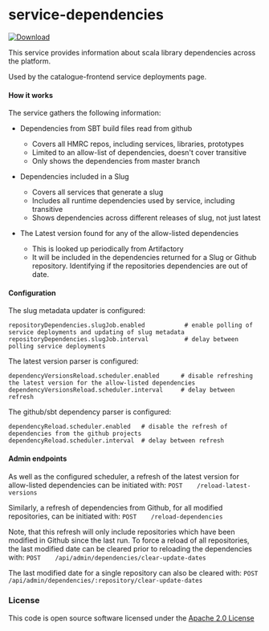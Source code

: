 # service-dependencies

[ ![Download](https://api.bintray.com/packages/hmrc/releases/service-dependencies/images/download.svg) ](https://bintray.com/hmrc/releases/service-dependencies/_latestVersion)

This service provides information about scala library dependencies across the platform.

Used by the catalogue-frontend service deployments page.

#### How it works
The service gathers the following information:

* Dependencies from SBT build files read from github
  * Covers all HMRC repos, including services, libraries, prototypes
  * Limited to an allow-list of dependencies, doesn't cover transitive
  * Only shows the dependencies from master branch

* Dependencies included in a Slug
  * Covers all services that generate a slug
  * Includes all runtime dependencies used by service, including transitive
  * Shows dependencies across different releases of slug, not just latest

* The Latest version found for any of the allow-listed dependencies
  * This is looked up periodically from Artifactory
  * It will be included in the dependencies returned for a Slug or Github repository. Identifying if the repositories dependencies are out of date.

#### Configuration

The slug metadata updater is configured:

````
repositoryDependencies.slugJob.enabled           # enable polling of service deployments and updating of slug metadata
repositoryDependencies.slugJob.interval          # delay between polling service deployments
````

The latest version parser is configured:
````
dependencyVersionsReload.scheduler.enabled      # disable refreshing the latest version for the allow-listed dependencies
dependencyVersionsReload.scheduler.interval     # delay between refresh
````

The github/sbt dependency parser is configured:
````
dependencyReload.scheduler.enabled   # disable the refresh of dependencies from the github projects
dependencyReload.scheduler.interval  # delay between refresh
````

#### Admin endpoints

As well as the configured scheduler, a refresh of the latest version for allow-listed dependencies can be initiated with:
  `POST    /reload-latest-versions`

Similarly, a refresh of dependencies from Github, for all modified repositories, can be initiated with:
  `POST    /reload-dependencies`

Note, that this refresh will only include repositories which have been modified in Github since the last run. To force a reload of all repositories, the last modified date can be cleared prior to reloading the dependencies with:
  `POST    /api/admin/dependencies/clear-update-dates`

The last modified date for a single repository can also be cleared with:
  `POST    /api/admin/dependencies/:repository/clear-update-dates`

### License

This code is open source software licensed under the [Apache 2.0 License]("http://www.apache.org/licenses/LICENSE-2.0.html")
